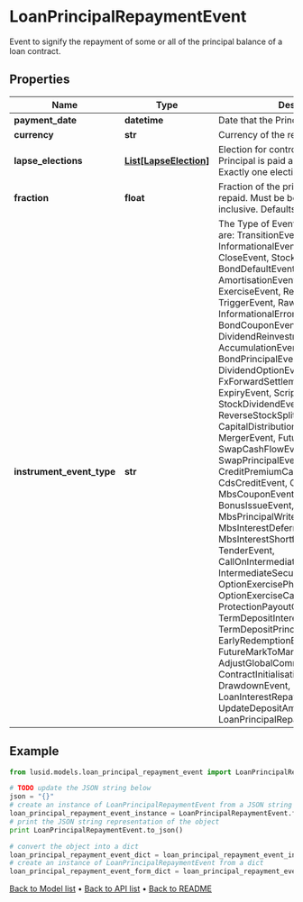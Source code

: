 # LoanPrincipalRepaymentEvent

Event to signify the repayment of some or all of the principal balance of a loan contract.

## Properties
Name | Type | Description | Notes
------------ | ------------- | ------------- | -------------
**payment_date** | **datetime** | Date that the Principal is due to be paid. | 
**currency** | **str** | Currency of the repayment. | 
**lapse_elections** | [**List[LapseElection]**](LapseElection.md) | Election for controlling whether the Principal is paid automatically or not.  Exactly one election must be provided. | [optional] 
**fraction** | **float** | Fraction of the principal balance to be repaid.  Must be between 0 and 1, inclusive.  Defaults to 1 if not set. | [optional] 
**instrument_event_type** | **str** | The Type of Event. The available values are: TransitionEvent, InformationalEvent, OpenEvent, CloseEvent, StockSplitEvent, BondDefaultEvent, CashDividendEvent, AmortisationEvent, CashFlowEvent, ExerciseEvent, ResetEvent, TriggerEvent, RawVendorEvent, InformationalErrorEvent, BondCouponEvent, DividendReinvestmentEvent, AccumulationEvent, BondPrincipalEvent, DividendOptionEvent, MaturityEvent, FxForwardSettlementEvent, ExpiryEvent, ScripDividendEvent, StockDividendEvent, ReverseStockSplitEvent, CapitalDistributionEvent, SpinOffEvent, MergerEvent, FutureExpiryEvent, SwapCashFlowEvent, SwapPrincipalEvent, CreditPremiumCashFlowEvent, CdsCreditEvent, CdxCreditEvent, MbsCouponEvent, MbsPrincipalEvent, BonusIssueEvent, MbsPrincipalWriteOffEvent, MbsInterestDeferralEvent, MbsInterestShortfallEvent, TenderEvent, CallOnIntermediateSecuritiesEvent, IntermediateSecuritiesDistributionEvent, OptionExercisePhysicalEvent, OptionExerciseCashEvent, ProtectionPayoutCashFlowEvent, TermDepositInterestEvent, TermDepositPrincipalEvent, EarlyRedemptionEvent, FutureMarkToMarketEvent, AdjustGlobalCommitmentEvent, ContractInitialisationEvent, DrawdownEvent, LoanInterestRepaymentEvent, UpdateDepositAmountEvent, LoanPrincipalRepaymentEvent | 

## Example

```python
from lusid.models.loan_principal_repayment_event import LoanPrincipalRepaymentEvent

# TODO update the JSON string below
json = "{}"
# create an instance of LoanPrincipalRepaymentEvent from a JSON string
loan_principal_repayment_event_instance = LoanPrincipalRepaymentEvent.from_json(json)
# print the JSON string representation of the object
print LoanPrincipalRepaymentEvent.to_json()

# convert the object into a dict
loan_principal_repayment_event_dict = loan_principal_repayment_event_instance.to_dict()
# create an instance of LoanPrincipalRepaymentEvent from a dict
loan_principal_repayment_event_form_dict = loan_principal_repayment_event.from_dict(loan_principal_repayment_event_dict)
```
[Back to Model list](../README.md#documentation-for-models) &#8226; [Back to API list](../README.md#documentation-for-api-endpoints) &#8226; [Back to README](../README.md)



